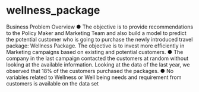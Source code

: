 # wellness_package
Business Problem Overview
● The objective is to provide recommendations to the Policy Maker and Marketing Team 
and also build a model to predict the potential customer who is going to purchase the 
newly introduced travel package: Wellness Package. The objective is to invest more 
efficiently in Marketing campaigns based on existing and potential customers.
● The company in the last campaign contacted the customers at random without looking at 
the available information. Looking at the data of the last year, we observed that 18% of 
the customers purchased the packages.
● No variables related to Wellness or Well being needs and requirement from customers is 
available on the data set
